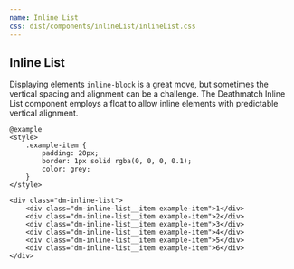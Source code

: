 ```yaml
---
name: Inline List
css: dist/components/inlineList/inlineList.css
---
```


## Inline List

Displaying elements `inline-block` is a great move, but sometimes the vertical spacing and alignment 
can be a challenge. The Deathmatch Inline List component employs a float to allow inline elements 
with predictable vertical alignment.

    @example
    <style>
        .example-item {
            padding: 20px;
            border: 1px solid rgba(0, 0, 0, 0.1);
            color: grey;
        }
    </style>
    
    <div class="dm-inline-list">
        <div class="dm-inline-list__item example-item">1</div>
        <div class="dm-inline-list__item example-item">2</div>
        <div class="dm-inline-list__item example-item">3</div>
        <div class="dm-inline-list__item example-item">4</div>
        <div class="dm-inline-list__item example-item">5</div>
        <div class="dm-inline-list__item example-item">6</div>
    </div>